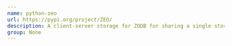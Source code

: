```yaml
---
name: python-zeo
url: https://pypi.org/project/ZEO/
description: A client-server storage for ZODB for sharing a single storage among many clients.
group: None
---
```

